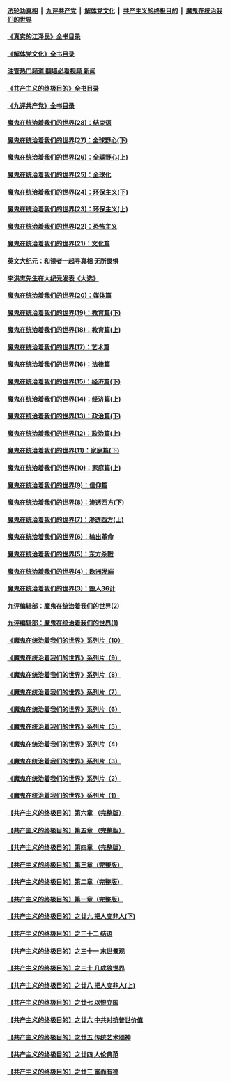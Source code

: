 ####  [法轮功真相](../../../../basic/blob/master/README.md?t=08112201) &nbsp;|&nbsp; [九评共产党](../../../../9ping.md/blob/master/README.md?t=08112201) &nbsp;|&nbsp; [解体党文化](../../../../jtdwh.md/blob/master/README.md?t=08112201)  &nbsp;|&nbsp; [共产主义的终极目的](../../../../gczydzjmd.md/blob/master/README.md?t=08112201) &nbsp;|&nbsp; [魔鬼在统治我们的世界](../../../../mgztzwmdsj.md/blob/master/README.md?t=08112201) 

#### [《真实的江泽民》全书目录](../pages/nsc422/n13721399.md?t=08112201) 

#### [《解体党文化》全书目录](../pages/nsc422/n13721157.md?t=08112201) 

#### [油管热门频道 翻墙必看视频 新闻](http://45.76.130.85:81/youtube.html?08112201)

#### [《共产主义的终极目的》全书目录](../pages/nsc422/n13721048.md?t=08112201) 

#### [《九评共产党》全书目录](../pages/nsc422/n13708085.md?t=08112201) 

#### [魔鬼在统治着我们的世界(28)：结束语](../pages/nsc422/n10936246.md?t=08112201) 

#### [魔鬼在统治着我们的世界(27)：全球野心(下)](../pages/nsc422/n10928319.md?t=08112201) 

#### [魔鬼在统治着我们的世界(26)：全球野心(上)](../pages/nsc422/n10900318.md?t=08112201) 

#### [魔鬼在统治着我们的世界(25)：全球化](../pages/nsc422/n10788205.md?t=08112201) 

#### [魔鬼在统治着我们的世界(24)：环保主义(下)](../pages/nsc422/n10695307.md?t=08112201) 

#### [魔鬼在统治着我们的世界(23)：环保主义(上)](../pages/nsc422/n10688613.md?t=08112201) 

#### [魔鬼在统治着我们的世界(22)：恐怖主义](../pages/nsc422/n10614727.md?t=08112201) 

#### [魔鬼在统治着我们的世界(21)：文化篇](../pages/nsc422/n10597706.md?t=08112201) 

#### [英文大纪元：和读者一起寻真相 无所畏惧](../pages/nsc422/n12542027.md?t=08112201) 

#### [李洪志先生在大纪元发表《大选》](../pages/nsc422/n12534746.md?t=08112201) 

#### [魔鬼在统治着我们的世界(20)：媒体篇](../pages/nsc422/n10586579.md?t=08112201) 

#### [魔鬼在统治着我们的世界(19)：教育篇(下)](../pages/nsc422/n10564808.md?t=08112201) 

#### [魔鬼在统治着我们的世界(18)：教育篇(上)](../pages/nsc422/n10526970.md?t=08112201) 

#### [魔鬼在统治着我们的世界(17)：艺术篇](../pages/nsc422/n10499093.md?t=08112201) 

#### [魔鬼在统治着我们的世界(16)：法律篇](../pages/nsc422/n10485969.md?t=08112201) 

#### [魔鬼在统治着我们的世界(15)：经济篇(下)](../pages/nsc422/n10469975.md?t=08112201) 

#### [魔鬼在统治着我们的世界(14)：经济篇(上)](../pages/nsc422/n10457370.md?t=08112201) 

#### [魔鬼在统治着我们的世界(13)：政治篇(下)](../pages/nsc422/n10448270.md?t=08112201) 

#### [魔鬼在统治着我们的世界(12)：政治篇(上)](../pages/nsc422/n10444576.md?t=08112201) 

#### [魔鬼在统治着我们的世界(11)：家庭篇(下)](../pages/nsc422/n10440961.md?t=08112201) 

#### [魔鬼在统治着我们的世界(10)：家庭篇(上)](../pages/nsc422/n10435448.md?t=08112201) 

#### [魔鬼在统治着我们的世界(9)：信仰篇](../pages/nsc422/n10432159.md?t=08112201) 

#### [魔鬼在统治着我们的世界(8)：渗透西方(下)](../pages/nsc422/n10429603.md?t=08112201) 

#### [魔鬼在统治着我们的世界(7)：渗透西方(上)](../pages/nsc422/n10426013.md?t=08112201) 

#### [魔鬼在统治着我们的世界(6)：输出革命](../pages/nsc422/n10421536.md?t=08112201) 

#### [魔鬼在统治着我们的世界(5)：东方杀戮](../pages/nsc422/n10417707.md?t=08112201) 

#### [魔鬼在统治着我们的世界(4)：欧洲发端](../pages/nsc422/n10414890.md?t=08112201) 

#### [魔鬼在统治着我们的世界(3)：毁人36计](../pages/nsc422/n10411583.md?t=08112201) 

#### [九评编辑部：魔鬼在统治着我们的世界(2)](../pages/nsc422/n10410036.md?t=08112201) 

#### [九评编辑部：魔鬼在统治着我们的世界(1)](../pages/nsc422/n10406825.md?t=08112201) 

#### [《魔鬼在统治着我们的世界》系列片（10）](../pages/nsc422/n12292670.md?t=08112201) 

#### [《魔鬼在统治着我们的世界》系列片（9）](../pages/nsc422/n12290859.md?t=08112201) 

#### [《魔鬼在统治着我们的世界》系列片（8）](../pages/nsc422/n12287445.md?t=08112201) 

#### [《魔鬼在统治着我们的世界》系列片（7）](../pages/nsc422/n12283425.md?t=08112201) 

#### [《魔鬼在统治着我们的世界》系列片（6）](../pages/nsc422/n12282314.md?t=08112201) 

#### [《魔鬼在统治着我们的世界》系列片（5）](../pages/nsc422/n12281419.md?t=08112201) 

#### [《魔鬼在统治着我们的世界》系列片（4）](../pages/nsc422/n12274024.md?t=08112201) 

#### [《魔鬼在统治着我们的世界》系列片（3）](../pages/nsc422/n12271322.md?t=08112201) 

#### [《魔鬼在统治着我们的世界》系列片（2）](../pages/nsc422/n12269049.md?t=08112201) 

#### [《魔鬼在统治着我们的世界》系列片（1）](../pages/nsc422/n12267575.md?t=08112201) 

#### [【共产主义的终极目的】第六章 （完整版）](../pages/nsc422/n11428913.md?t=08112201) 

#### [【共产主义的终极目的】第五章 （完整版）](../pages/nsc422/n11428912.md?t=08112201) 

#### [【共产主义的终极目的】第四章 （完整版）](../pages/nsc422/n11428907.md?t=08112201) 

#### [【共产主义的终极目的】第三章（完整版）](../pages/nsc422/n11428848.md?t=08112201) 

#### [【共产主义的终极目的】第二章（完整版）](../pages/nsc422/n11428831.md?t=08112201) 

#### [【共产主义的终极目的】第一章（完整版）](../pages/nsc422/n11417651.md?t=08112201) 

#### [【共产主义的终极目的】之廿九 把人变非人(下)](../pages/nsc422/n11344140.md?t=08112201) 

#### [【共产主义的终极目的】之三十二 结语](../pages/nsc422/n11360535.md?t=08112201) 

#### [【共产主义的终极目的】之三十一 末世景观](../pages/nsc422/n11351129.md?t=08112201) 

#### [【共产主义的终极目的】之三十 几成狼世界](../pages/nsc422/n11348280.md?t=08112201) 

#### [【共产主义的终极目的】之廿八 把人变非人(上)](../pages/nsc422/n11340492.md?t=08112201) 

#### [【共产主义的终极目的】之廿七 以恨立国](../pages/nsc422/n11336944.md?t=08112201) 

#### [【共产主义的终极目的】之廿六 中共对抗普世价值](../pages/nsc422/n11324785.md?t=08112201) 

#### [【共产主义的终极目的】之廿五 传统艺术颂神](../pages/nsc422/n11296396.md?t=08112201) 

#### [【共产主义的终极目的】之廿四 人伦典范](../pages/nsc422/n11296397.md?t=08112201) 

#### [【共产主义的终极目的】之廿三 富而有德](../pages/nsc422/n11283598.md?t=08112201) 

<img src='http://gfw-breaker.win/goodnews/indexes/nsc422.md' width='0px' height='0px'/>
